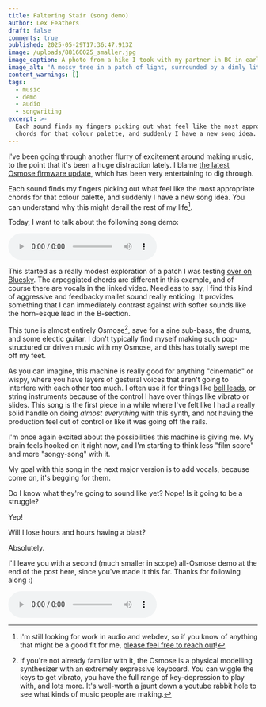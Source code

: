 ```yaml
---
title: Faltering Stair (song demo)
author: Lex Feathers
draft: false
comments: true
published: 2025-05-29T17:36:47.913Z
image: /uploads/88160025_smaller.jpg
image_caption: A photo from a hike I took with my partner in BC in early 2024
image_alt: 'A mossy tree in a patch of light, surrounded by a dimly lit forest'
content_warnings: []
tags:
  - music
  - demo
  - audio
  - songwriting
excerpt: >-
  Each sound finds my fingers picking out what feel like the most appropriate
  chords for that colour palette, and suddenly I have a new song idea.
---
```

I've been going through another flurry of excitement around making music, to the point that it's been a huge distraction lately. I blame [the latest Osmose firmware update](https://www.youtube.com/watch?v=it1kwkT29wQ), which has been very entertaining to dig through. 

Each sound finds my fingers picking out what feel like the most appropriate chords for that colour palette, and suddenly I have a new song idea. You can understand why this might derail the rest of my life[^1].

Today, I want to talk about the following song demo:

<audio src="/uploads/faltering-stair_v3.mp3" controls></audio>

This started as a really modest exploration of a patch I was testing [over on Bluesky](https://bsky.app/profile/lexfeathers.ca/post/3lppnqum3b22d). The arpeggiated chords are different in this example, and of course there are vocals in the linked video. Needless to say, I find this kind of aggressive and feedbacky mallet sound really enticing. It provides something that I can immediately contrast against with softer sounds like the horn-esque lead in the B-section. 

This tune is almost entirely Osmose[^2], save for a sine sub-bass, the drums, and some electic guitar. I don't typically find myself making such pop-structured or driven music with my Osmose, and this has totally swept me off my feet. 

As you can imagine, this machine is really good for anything "cinematic" or wispy, where you have layers of gestural voices that aren't going to interfere with each other too much. I often use it for things like [bell leads](../../posts/firestorm-in-evening-demo/), or string instruments because of the control I have over things like vibrato or slides. This song is the first piece in a while where I've felt like I had a really solid handle on doing _almost everything_ with this synth, and not having the production feel out of control or like it was going off the rails. 

I'm once again excited about the possibilities this machine is giving me. My brain feels hooked on it right now, and I'm starting to think less "film score" and more "songy-song" with it. 

My goal with this song in the next major version is to add vocals, because come on, it's begging for them. 

Do I know what they're going to sound like yet? Nope! Is it going to be a struggle? 

Yep!

Will I lose hours and hours having a blast? 

Absolutely. 

I'll leave you with a second (much smaller in scope) all-Osmose demo at the end of the post here, since you've made it this far. Thanks for following along :)

<audio src="/uploads/fail-state_v1.mp3" controls></audio>

[^1]: I'm still looking for work in audio and webdev, so if you know of anything that might be a good fit for me, [please feel free to reach out](/pages/contact)!
[^2]: If you're not already familiar with it, the Osmose is a physical modelling synthesizer with an extremely expressive keyboard. You can wiggle the keys to get vibrato, you have the full range of key-depression to play with, and lots more. It's well-worth a jaunt down a youtube rabbit hole to see what kinds of music people are making.
